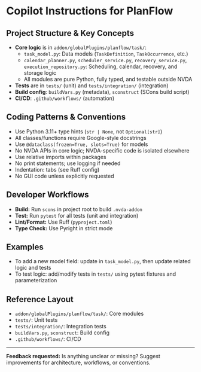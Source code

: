 

# Copilot Instructions for PlanFlow

## Project Structure & Key Concepts

- **Core logic** is in `addon/globalPlugins/planflow/task/`:
  - `task_model.py`: Data models (`TaskDefinition`, `TaskOccurrence`, etc.)
  - `calendar_planner.py`, `scheduler_service.py`, `recovery_service.py`, `execution_repository.py`: Scheduling, calendar, recovery, and storage logic
  - All modules are pure Python, fully typed, and testable outside NVDA
- **Tests** are in `tests/` (unit) and `tests/integration/` (integration)
- **Build config**: `buildVars.py` (metadata), `sconstruct` (SCons build script)
- **CI/CD**: `.github/workflows/` (automation)

## Coding Patterns & Conventions

- Use Python 3.11+ type hints (`str | None`, not `Optional[str]`)
- All classes/functions require Google-style docstrings
- Use `@dataclass(frozen=True, slots=True)` for models
- No NVDA APIs in core logic; NVDA-specific code is isolated elsewhere
- Use relative imports within packages
- No print statements; use logging if needed
- Indentation: tabs (see Ruff config)
- No GUI code unless explicitly requested

## Developer Workflows

- **Build:** Run `scons` in project root to build `.nvda-addon`
- **Test:** Run `pytest` for all tests (unit and integration)
- **Lint/Format:** Use Ruff (`pyproject.toml`)
- **Type Check:** Use Pyright in strict mode

## Examples

- To add a new model field: update in `task_model.py`, then update related logic and tests
- To test logic: add/modify tests in `tests/` using pytest fixtures and parameterization

## Reference Layout

- `addon/globalPlugins/planflow/task/`: Core modules
- `tests/`: Unit tests
- `tests/integration/`: Integration tests
- `buildVars.py`, `sconstruct`: Build config
- `.github/workflows/`: CI/CD

---

**Feedback requested:**
Is anything unclear or missing? Suggest improvements for architecture, workflows, or conventions.
